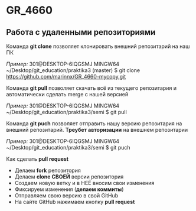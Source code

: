 # GR_4660
## Работа с удаленными репозиториями

Команда **git clone** позволяет клонировать внешний репозитарий на наш ПК

*Пример:* 301@DESKTOP-6IQGSMJ MINGW64 ~/Desktop/git_education/praktika3 (master)
$ git clone https://github.com/marinnx/GR_4660-mycopy.git

Команда **git pull** позволяет скачать всё из текущего репозитария и автоматически сделать merge с нашей версией 

*Пример:* 301@DESKTOP-6IQGSMJ MINGW64 ~/Desktop/git_education/praktika3/semi
$ git pull

Команда **git puch** позволяет отправить нашу версию репозитария на внешний репозитарий. **Треубет авторизации** на внешнем репозитарии

*Пример:* 301@DESKTOP-6IQGSMJ MINGW64 ~/Desktop/git_education/praktika3/semi
$ git puch

Как сделать **pull request**

+ Делаем **fork** репозитория
+ Делаем **clone СВОЕЙ** версии репозитория
+ Создаем новую ветку и в НЕЁ вносим свои изменения
+ Фиксируем изменения (**делаем коммиты**)
+ Отправляем свою версию в свой GitHub
+ На сайте GitHub нажимаем кнопку **pull request**

